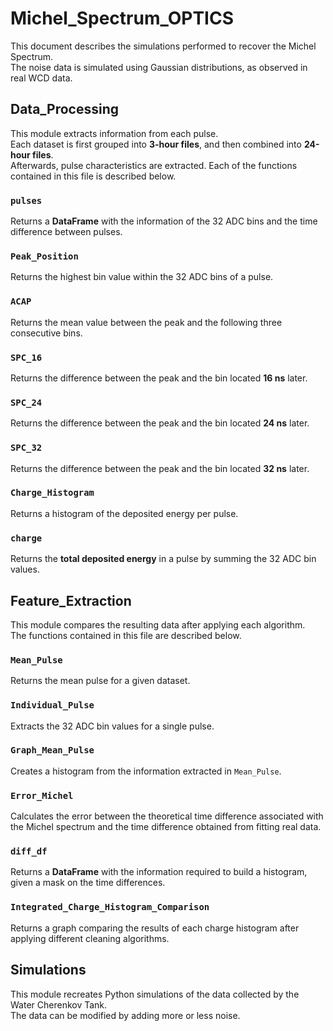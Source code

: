 # Michel_Spectrum_OPTICS

This document describes the simulations performed to recover the Michel Spectrum.  
The noise data is simulated using Gaussian distributions, as observed in real WCD data.  

## Data_Processing  

This module extracts information from each pulse.  
Each dataset is first grouped into **3-hour files**, and then combined into **24-hour files**.  
Afterwards, pulse characteristics are extracted. Each of the functions contained in this file is described below.

### `pulses`  
Returns a **DataFrame** with the information of the 32 ADC bins and the time difference between pulses.  

### `Peak_Position`  
Returns the highest bin value within the 32 ADC bins of a pulse.  

### `ACAP`  
Returns the mean value between the peak and the following three consecutive bins.  

### `SPC_16`  
Returns the difference between the peak and the bin located **16 ns** later.  

### `SPC_24`  
Returns the difference between the peak and the bin located **24 ns** later.  

### `SPC_32`  
Returns the difference between the peak and the bin located **32 ns** later.  

### `Charge_Histogram`  
Returns a histogram of the deposited energy per pulse.  

### `charge`  
Returns the **total deposited energy** in a pulse by summing the 32 ADC bin values.  

## Feature_Extraction  

This module compares the resulting data after applying each algorithm.  
The functions contained in this file are described below.

### `Mean_Pulse`  
Returns the mean pulse for a given dataset.  

### `Individual_Pulse`  
Extracts the 32 ADC bin values for a single pulse.  

### `Graph_Mean_Pulse`  
Creates a histogram from the information extracted in `Mean_Pulse`.  

### `Error_Michel`  
Calculates the error between the theoretical time difference associated with the Michel spectrum and the time difference obtained from fitting real data.  

### `diff_df`  
Returns a **DataFrame** with the information required to build a histogram, given a mask on the time differences.  

### `Integrated_Charge_Histogram_Comparison`  
Returns a graph comparing the results of each charge histogram after applying different cleaning algorithms.  

## Simulations  

This module recreates Python simulations of the data collected by the Water Cherenkov Tank.  
The data can be modified by adding more or less noise.  

